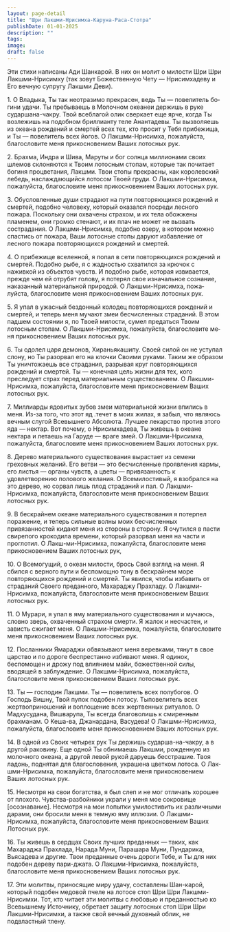 ```yaml
---
layout: page-detail
title: "Шри Лакшми-Нрисимха-Каруна-Раса-Стотра"
publishDate: 01-01-2025
description: ""
tags:
image:
draft: false
---
```


 Эти стихи написаны Ади Шанкарой. В них он молит о милости Шри Шри Лакшми-Нрисимху (так зовут Божественную Чету — Нрисимхадеву и Его вечную супругу Лакшми Деви).

 1\. О Владыка, Ты так неотразимо прекрасен, ведь Ты — по­велитель бо­гини удачи. Ты пребываешь в Молочном океанеи держишь в руке сударшана-чакру. Твой всеблагой олик сверкает еще ярче, когда Ты возлежишь на подобном бриллианту теле Анантадевы. Ты вызволя­ешь из океана рождений и смертей всех тех, кто просит у Тебя прибежища, и Ты — повелитель всех йогов. О Лакшми-Нрисимха, пожалуйста, благословите меня прикоснове­нием Ваших лотосных рук.

 2\. Брахма, Индра и Шива, Маруты и бог солнца миллио­нами своих шлемов склоняются к Твоим лотосным стопам, которые так почитает богиня процветания, Лакшми. Твои стопы прекрасны, как королевский лебедь, наслаждаю­щийся лотосом Твоей груди. О Лакшми-Нрисимха, по­жалуйста, благословите меня прикосновением Ваших ло­тосных рук.

 3\. Обусловленные души страдают на пути повторяющих­ся рождений и смертей, подобно человеку, который ока­зался посреди лесного пожара. Поскольку они охваче­ны страхом, и их тела обожжены пламенем, они громко стенают, и их плач не может не вызвать сострадания. О Лакшми-Нрисимха, подобно озеру, в котором можно спастись от пожара, Ваши лотосные стопы даруют избавление от лесного пожара повторяющихся рождений и смертей.

 4\. О прибежище вселенной, я попал в сети повторяющихся рождений и смертей. Подобно рыбе, я с жадностью схва­тился за крючок с наживкой из объектов чувств. И по­добно рыбе, которая извивается, прежде чем ей отрубят голову, я потерял свое изначальное сознание, наказанный материальной природой. О Лакшми-Нрисимха, пожа­луйста, благословите меня прикосновением Ваших лотосных рук.

 5\. Я упал в ужасный бездонный колодец повторяющихся рождений и смертей, и теперь меня мучают змеи бес­численных страданий. В этом падшем состоянии я, по Твоей милости, сумел предаться Твоим лотосным сто­пам. О Лакшми-Нрисимха, пожалуйста, благословите ме­ня прикосновением Ваших лотосных рук.

 6\. Ты одолел царя демонов, Хираньякашипу. Своей силой он не уступал слону, но Ты разорвал его на клочки Свои­ми руками. Таким же образом Ты уничтожаешь все стра­дания, разрывая круг повторяющихся рождений и смер­тей. Ты — конечная цель жизни для тех, кого преследует страх перед материальным существованием. О Лакшми-Нрисимха, пожалуйста, благословите меня прикоснове­нием Ваших лотосных рук.

 7\. Миллиарды ядовитых зубов змеи материальной жиз­ни впились в меня. Из-за того, что этот яд .течет в моих жилах, я забыл, что являюсь вечным слугой Всевышнего Абсолюта. Лучшее лекарство против этого яда — нектар. Вот почему, о Нрисимхадева, Ты живешь в океане нектара и летаешь на Гаруде — враге змей. О Лакшми-Нри­сим­ха, пожалуйста, благословите меня прикосновением Ваших лотосных рук.

 8\. Дерево материального существования вырастает из семе­ни греховных желаний. Его ветви — это бесчисленные проявления кармы, его листья — органы чувств, а цве­ты — привязанность к удовлетворению полового жела­ния. О Всемилостивый, я взобрался на это дерево, но со­рвал лишь плод страданий и пал. О Лакшми-Нрисимха, пожалуйста, благословите меня прикосновением Ваших лотосных рук.

 9\. В бескрайнем океане материального существования я по­терпел поражение, и теперь сильные волны моих бесчис­ленных привязанностей кидают меня из стороны в сто­рону. Я очутился в пасти свирепого крокодила времени, который разорвал меня на части и проглотил. О Лакш-ми-Нрисимха, пожалуйста, благословите меня прикосно­вением Ваших лотосных рук,

 10\. О Всемогущий, о океан милости, брось Свой взгляд на меня. Я сбился с верного пути и беспомощно тону в бес­крайнем море повторяющихся рождений и смертей. Ты явился, чтобы избавить от страданий Своего преданно­го, Махараджу Прахладу. О Лакшми-Нрисимха, пожа­луйста, благословите меня прикосновением Ваших лото­сных рук.

 11\. О Мурари, я упал в яму материального существования и мучаюсь, словно зверь, охваченный страхом смерти. Я жалок и несчастен, и зависть сжигает меня. О Лакшми-Нрисимха, пожалуйста, благословите меня прикоснове­нием Ваших лотосных рук.

 12\. Посланники Ямараджи обвязывают меня веревками, тя­нут в свое царство и по дороге беспрестанно избива­ют меня. Я одинок, беспомощен и дрожу под влияни­ем майи, божественной силы, вводящей в заблуждение. О Лакшми-Нрисимха, пожалуйста, благословите меня прикосновением Ваших лотосных рук.

 13\. Ты — господин Лакшми. Ты — повелитель всех полубо­гов. О Господь Вишну, Твой пупок подобен лотосу. Тыповелитель всех жертвоприношений и воплощение всех жертвенных ритуалов. О Мадхусудана, Вишварупа, Ты всегда благоволишь к смиренным брахманам. О Кеша-ва, Джанардана, Васудева! О Лакшми-Нрисимха, пожа­луйста, благословите меня прикосновением Ваших лотосных рук.

 14\. В одной из Своих четырех рук Ты держишь сударша-на-чакру, а в другой раковину. Еще одной Ты обнима­ешь Лакшми, рожденную из молочного океана, а другой левой рукой даруешь бесстрашие. Твоя ладонь, подня­тая для благословения, украшена цветком лотоса. О Лак­шми-Нрисимха, пожалуйста, благословите меня прикос­новением Ваших лотосных рук.

 15\. Несмотря на свои богатства, я был слеп и не мог отличать хорошее от плохого. Чувства-разбойники украли у меня мое сокровище \[осознавание\]. Несмотря на мои по­пытки умилостивить их различными дарами, они броси­ли меня в темную яму иллюзии. О Лакшми-Нрисимха, пожалуйста, благословите меня прикосновением Ваших Лотосных рук.

 16\. Ты живешь в сердцах Своих лучших преданных — та­ких, как Махараджа Прахлада, Нарада Муни, Парашара Муни, Пундарика, Вьясадева и другие. Твои преданные очень дороги Тебе, и Ты для них подобен дереву пари-джата. О Лакшми-Нрисимха, пожалуйста, благословите меня прикосновением Ваших лотосных рук.

 17\. Эти молитвы, приносящие миру удачу, составлены Шан-карой, который подобен медовой пчеле на лотосе стоп Шри Шри Лакшми-Нрисимхи. Тот, кто читает эти молитвы с любовью и преданностью ко Всевышнему Источнику, обретает защиту лотосных стоп Шри Шри Лакшми-Нрисимхи, а также свой вечный духовный облик, не подвластный тлену.
